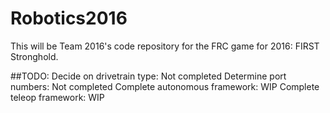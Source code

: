 # Robotics2016
This will be Team 2016's code repository for the FRC game for 2016: FIRST Stronghold.

##TODO:
Decide on drivetrain type: Not completed
Determine port numbers: Not completed
Complete autonomous framework: WIP
Complete teleop framework: WIP